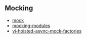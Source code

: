 
## Mocking
- [mock](./mocking/mock.md)
- [mocking-modules](./mocking/mocking-modules.md)
- [vi-hoisted-async-mock-factories](./mocking/vi-hoisted-async-mock-factories.md)